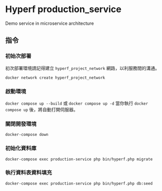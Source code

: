 # Hyperf production_service

Demo service in microservice architecture

## 指令

### 初始次部署
初次部署環境請記得建立 `hyperf_project_network` 網路，以利服務間的溝通。

`docker network create hyperf_project_network`

### 啟動環境
`docker compose up --build` 或 `docker compose up -d`
當你執行 `docker compose up` 後，將自動打開伺服器。

### 關閉開發環境
`docker-compose down`

### 初始化資料庫
`docker-compose exec production-service php bin/hyperf.php migrate`

### 執行資料表資料填充
`docker-compose exec production-service php bin/hyperf.php db:seed`
